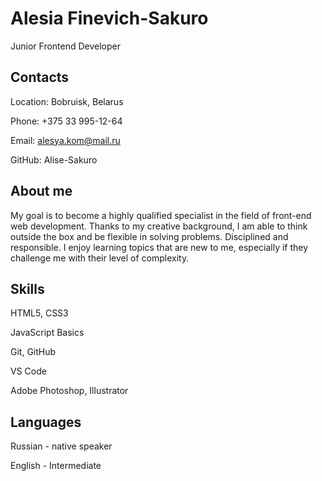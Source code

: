 # Alesia Finevich-Sakuro
Junior Frontend Developer

## Contacts

Location: Bobruisk, Belarus

Phone: +375 33 995-12-64

Email: alesya.kom@mail.ru

GitHub: Alise-Sakuro

## Аbout me

My goal is to become a highly qualified specialist in the field of front-end  web development. Thanks to my creative background, I am able to think outside the box and be flexible in solving problems. Disciplined and responsible. I enjoy learning topics that are new to me, especially if they challenge me with their level of complexity.

## Skills

HTML5, CSS3

JavaScript Basics

Git, GitHub

VS Code

Adobe Photoshop, Illustrator

## Languages

Russian - native speaker

English - Intermediate
